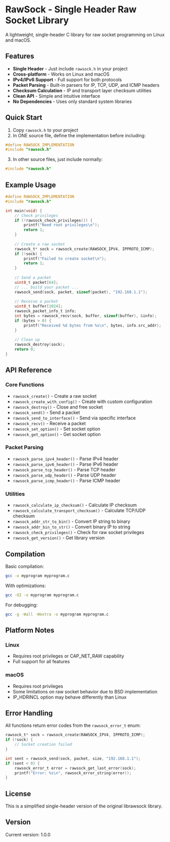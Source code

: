 # RawSock - Single Header Raw Socket Library

A lightweight, single-header C library for raw socket programming on Linux and macOS.

## Features

- **Single Header** - Just include `rawsock.h` in your project
- **Cross-platform** - Works on Linux and macOS
- **IPv4/IPv6 Support** - Full support for both protocols
- **Packet Parsing** - Built-in parsers for IP, TCP, UDP, and ICMP headers
- **Checksum Calculation** - IP and transport layer checksum utilities
- **Clean API** - Simple and intuitive interface
- **No Dependencies** - Uses only standard system libraries

## Quick Start

1. Copy `rawsock.h` to your project
2. In ONE source file, define the implementation before including:

```c
#define RAWSOCK_IMPLEMENTATION
#include "rawsock.h"
```

3. In other source files, just include normally:

```c
#include "rawsock.h"
```

## Example Usage

```c
#define RAWSOCK_IMPLEMENTATION
#include "rawsock.h"

int main(void) {
    // Check privileges
    if (!rawsock_check_privileges()) {
        printf("Need root privileges\n");
        return 1;
    }
    
    // Create a raw socket
    rawsock_t* sock = rawsock_create(RAWSOCK_IPV4, IPPROTO_ICMP);
    if (!sock) {
        printf("Failed to create socket\n");
        return 1;
    }
    
    // Send a packet
    uint8_t packet[64];
    // ... build your packet ...
    rawsock_send(sock, packet, sizeof(packet), "192.168.1.1");
    
    // Receive a packet
    uint8_t buffer[1024];
    rawsock_packet_info_t info;
    int bytes = rawsock_recv(sock, buffer, sizeof(buffer), &info);
    if (bytes > 0) {
        printf("Received %d bytes from %s\n", bytes, info.src_addr);
    }
    
    // Clean up
    rawsock_destroy(sock);
    return 0;
}
```

## API Reference

### Core Functions

- `rawsock_create()` - Create a raw socket
- `rawsock_create_with_config()` - Create with custom configuration
- `rawsock_destroy()` - Close and free socket
- `rawsock_send()` - Send a packet
- `rawsock_send_to_interface()` - Send via specific interface
- `rawsock_recv()` - Receive a packet
- `rawsock_set_option()` - Set socket option
- `rawsock_get_option()` - Get socket option

### Packet Parsing

- `rawsock_parse_ipv4_header()` - Parse IPv4 header
- `rawsock_parse_ipv6_header()` - Parse IPv6 header
- `rawsock_parse_tcp_header()` - Parse TCP header
- `rawsock_parse_udp_header()` - Parse UDP header
- `rawsock_parse_icmp_header()` - Parse ICMP header

### Utilities

- `rawsock_calculate_ip_checksum()` - Calculate IP checksum
- `rawsock_calculate_transport_checksum()` - Calculate TCP/UDP checksum
- `rawsock_addr_str_to_bin()` - Convert IP string to binary
- `rawsock_addr_bin_to_str()` - Convert binary IP to string
- `rawsock_check_privileges()` - Check for raw socket privileges
- `rawsock_get_version()` - Get library version

## Compilation

Basic compilation:
```bash
gcc -o myprogram myprogram.c
```

With optimizations:
```bash
gcc -O2 -o myprogram myprogram.c
```

For debugging:
```bash
gcc -g -Wall -Wextra -o myprogram myprogram.c
```

## Platform Notes

### Linux
- Requires root privileges or CAP_NET_RAW capability
- Full support for all features

### macOS
- Requires root privileges
- Some limitations on raw socket behavior due to BSD implementation
- IP_HDRINCL option may behave differently than Linux

## Error Handling

All functions return error codes from the `rawsock_error_t` enum:

```c
rawsock_t* sock = rawsock_create(RAWSOCK_IPV4, IPPROTO_ICMP);
if (!sock) {
    // Socket creation failed
}

int sent = rawsock_send(sock, packet, size, "192.168.1.1");
if (sent < 0) {
    rawsock_error_t error = rawsock_get_last_error(sock);
    printf("Error: %s\n", rawsock_error_string(error));
}
```

## License

This is a simplified single-header version of the original librawsock library.

## Version

Current version: 1.0.0